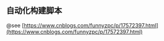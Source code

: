 

## 自动化构建脚本

@see [https://www.cnblogs.com/funnyzpc/p/17572397.html](https://www.cnblogs.com/funnyzpc/p/17572397.html)